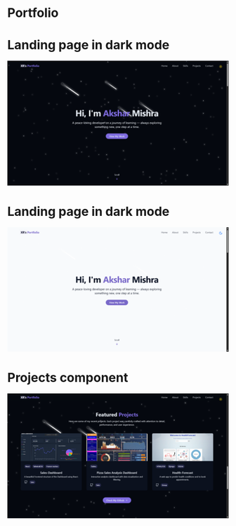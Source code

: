 # Portfolio

# Landing page in dark mode
![landing page](images/a.png)

# Landing page in dark mode
![landing page](images/b.png)

# Projects component
![Projects](images/c.png)



